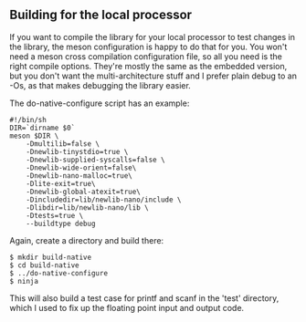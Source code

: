 ## Building for the local processor

If you want to compile the library for your local processor to test
changes in the library, the meson configuration is happy to do that
for you. You won't need a meson cross compilation configuration file,
so all you need is the right compile options. They're mostly the same
as the embedded version, but you don't want the multi-architecture
stuff and I prefer plain debug to an -Os, as that makes debugging the
library easier.

The do-native-configure script has an example:

    #!/bin/sh
    DIR=`dirname $0`
    meson $DIR \
	    -Dmultilib=false \
	    -Dnewlib-tinystdio=true \
	    -Dnewlib-supplied-syscalls=false \
	    -Dnewlib-wide-orient=false\
	    -Dnewlib-nano-malloc=true\
	    -Dlite-exit=true\
	    -Dnewlib-global-atexit=true\
	    -Dincludedir=lib/newlib-nano/include \
	    -Dlibdir=lib/newlib-nano/lib \
	    -Dtests=true \
	    --buildtype debug

Again, create a directory and build there:

    $ mkdir build-native
    $ cd build-native
    $ ../do-native-configure
    $ ninja

This will also build a test case for printf and scanf in the
'test' directory, which I used to fix up the floating point input and
output code.
